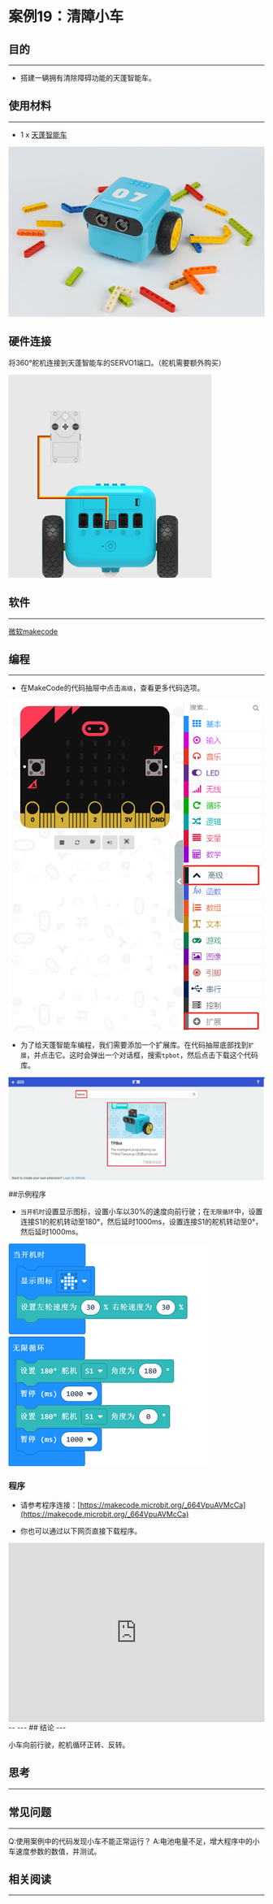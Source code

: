 # 案例19：清障小车

## 目的
---
- 搭建一辆拥有清除障碍功能的天蓬智能车。

## 使用材料
---

- 1 x [天蓬智能车](https://item.taobao.com/item.htm?spm=a1z10.5-c-s.w4002-18602834185.41.68d15ccfBFHNPy&id=618758535761)



![](./images/TPBot_tianpeng_case_01_01.png)



## 硬件连接

将360°舵机连接到天蓬智能车的SERVO1端口。（舵机需要额外购买）

![](./images/TPBot_tianpeng_case_19_03.png)

## 软件
---
[微软makecode](https://makecode.microbit.org/#)


## 编程
---


- 在MakeCode的代码抽屉中点击`高级`，查看更多代码选项。

![](./images/TPBot_tianpeng_case_01_02.png)

- 为了给天蓬智能车编程，我们需要添加一个扩展库。在代码抽屉底部找到`扩展`，并点击它。这时会弹出一个对话框，搜索`tpbot`，然后点击下载这个代码库。

![](./images/TPBot_tianpeng_case_01_03.png)


##示例程序

- `当开机时`设置显示图标，设置小车以30%的速度向前行驶；在`无限循环`中，设置连接S1的舵机转动至180°，然后延时1000ms，设置连接S1的舵机转动至0°，然后延时1000ms。

![](./images/TPBot_tianpeng_case_19_04.png)


### 程序
- 请参考程序连接：[https://makecode.microbit.org/_664VpuAVMcCa](https://makecode.microbit.org/_664VpuAVMcCa)

- 你也可以通过以下网页直接下载程序。

<div style="position:relative;height:0;padding-bottom:70%;overflow:hidden;"><iframe style="position:absolute;top:0;left:0;width:100%;height:100%;" src="https://makecode.microbit.org/#pub:_664VpuAVMcCa" frameborder="0" sandbox="allow-popups allow-forms allow-scripts allow-same-origin"></iframe></div>  
--
---
## 结论
---

小车向前行驶，舵机循环正转、反转。


## 思考
---


## 常见问题
---
Q:使用案例中的代码发现小车不能正常运行？
A:电池电量不足，增大程序中的小车速度参数的数值，并测试。

## 相关阅读  
---

